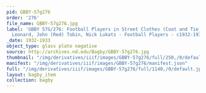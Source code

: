 ```yaml
---
pid: GBBY-57g276
order: '276'
file_name: GBBY-57g276.jpg
label: 'GBBY 57G/276: Football Players in Street Clothes (Coat and Tie): James (Zeke)
  Leonard, John (Red) Tobin, Nick Lukats - Football Players - c1932-1933'
_date: 1932-1933
object_type: glass plate negative
source: http://archives.nd.edu/Bagby/GBBY-57g276.jpg
thumbnail: "/img/derivatives/iiif/images/GBBY-57g276/full/250,/0/default.jpg"
manifest: "/img/derivatives/iiif/images/GBBY-57g276/manifest.json"
full: "/img/derivatives/iiif/images/GBBY-57g276/full/1140,/0/default.jpg"
layout: bagby_item
collection: bagby
---
```

